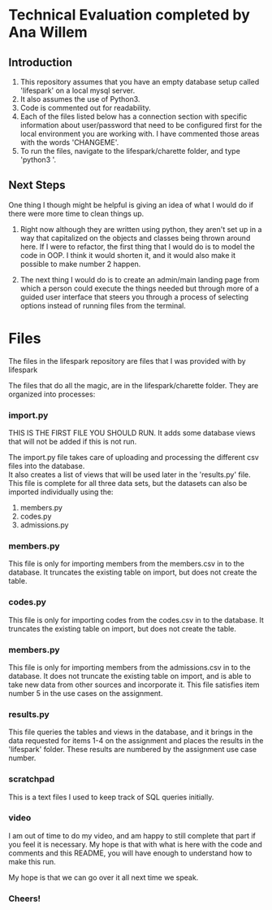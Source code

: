 # Technical Evaluation completed by Ana Willem
## Introduction
1. This repository assumes that you have an empty database setup called 'lifespark' on a local mysql server.
2. It also assumes the use of Python3.
3. Code is commented out for readability.
4. Each of the files listed below has a connection section with specific information about user/password that need to be configured first for the local environment you are working with.  I have commented those areas with the words 'CHANGEME'.
5. To run the files, navigate to the lifespark/charette folder, and type 'python3 <filename>'.

## Next Steps
One thing I though might be helpful is giving an idea of what I would do if there were more time to clean things up.

1. Right now although they are written using python, they aren't set up in a way that capitalized on the objects and classes being thrown around here.  If I were to refactor, the first thing that I would do is to model the code in OOP.  I think it would shorten it, and it would also make it possible to make number 2 happen.

2. The next thing I would do is to create an admin/main landing page from which a person could execute the things needed but through more of a guided user interface that steers you through a process of selecting options instead of running files from the terminal.  

# Files
The files in the lifespark repository are files that I was provided with by lifespark

The files that do all the magic, are in the lifespark/charette folder.  They are organized into processes:

### import.py
THIS IS THE FIRST FILE YOU SHOULD RUN. It adds some database views that will not be added if this is not run.
  
The import.py file takes care of uploading and processing the different csv files into the database.  
It also creates a list of views that will be used later in the 'results.py' file.
This file is complete for all three data sets, but the datasets can also be imported individually using the:
1. members.py
2. codes.py
3. admissions.py

### members.py
This file is only for importing members from the members.csv in to the database.
It truncates the existing table on import, but does not create the table.

### codes.py
This file is only for importing codes from the codes.csv in to the database.
It truncates the existing table on import, but does not create the table.

### members.py
This file is only for importing members from the admissions.csv in to the database.
It does not truncate the existing table on import, and is able to take new data from other sources and incorporate it.
This file satisfies item number 5 in the use cases on the assignment.

### results.py
This file queries the tables and views in the database, and it brings in the data requested for items 1-4 on the assignment and places the results in the 'lifespark' folder.  These results are numbered by the assignment use case number.

### scratchpad
This is a text files I used to keep track of SQL queries initially.

### video
I am out of time to do my video, and am happy to still complete that part if you feel it is necessary.  My hope is that with what is here with the code and comments and this README, you will have enough to understand how to make this run.

My hope is that we can go over it all next time we speak.

### Cheers!
